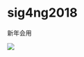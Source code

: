 # sig4ng2018

新年会用

<a href="http://play-with-docker.com?stack=https://raw.githubusercontent.com/mnagaku/sig4ng2018/master/docker-compose.yml"><img src="https://raw.githubusercontent.com/play-with-docker/stacks/master/assets/images/button.png" /></a>

